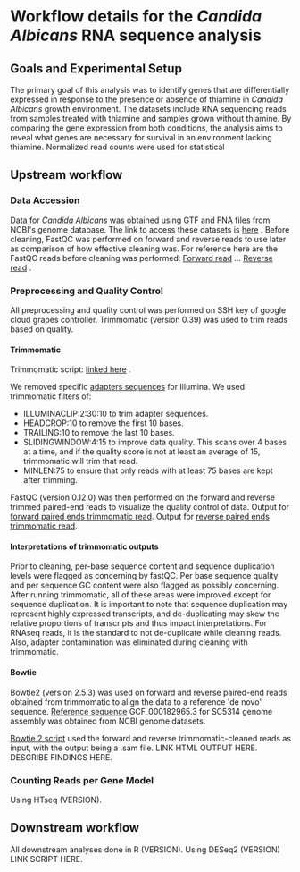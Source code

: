 # Workflow details for the _Candida Albicans_ RNA sequence analysis
## Goals and Experimental Setup
The primary goal of this analysis was to identify genes that are differentially expressed in response to the presence or absence of thiamine in _Candida Albicans_ growth environment. The datasets include RNA sequencing reads from samples treated with thiamine and samples grown without thiamine. By comparing the gene expression from both conditions, the analysis aims to reveal what genes are necessary for survival in an environment lacking thiamine. Normalized read counts were used for statistical
## Upstream workflow
### Data Accession 
Data for _Candida Albicans_ was obtained using GTF and FNA files from NCBI's genome database. The link to access these datasets is [here](https://www.ncbi.nlm.nih.gov/datasets/genome/GCF_000182965.3/) .
Before cleaning, FastQC was performed on forward and reverse reads to use later as comparison of how effective cleaning was. For reference here are the FastQC reads before cleaning was performed: [Forward read](https://www.dropbox.com/scl/fi/9h4zneet703n2zmz2ndh8/WTA2_1_fastqc-1.html?rlkey=954we5578wmit1ganxf5a49gj&st=m9u4tygp&dl=0) ...
[Reverse read](https://www.dropbox.com/scl/fi/rr2k5qlw67rpk8niwkgmb/WTA2_2_fastqc-1.html?rlkey=288ugauug8pjvu510f5zumrgs&st=yveofmbb&dl=0) .
### Preprocessing and Quality Control 
All preprocessing and quality control was performed on SSH key of google cloud grapes controller. Trimmomatic (version 0.39) was used to trim reads based on quality. 

#### Trimmomatic
Trimmomatic script: [linked here](https://github.com/graceobrien2002/RNAseqProject/blob/main/scripts1/trimmomatic_run1) .

We removed specific [adapters sequences](https://github.com/graceobrien2002/RNAseqProject/blob/main/scripts1/TruSeq3-PE_adapter_sequence) for Illumina. We used trimmomatic filters of:
- ILLUMINACLIP:2:30:10 to trim adapter sequences. 
- HEADCROP:10 to remove the first 10 bases. 
- TRAILING:10 to remove the last 10 bases. 
- SLIDINGWINDOW:4:15 to improve data quality. This scans over 4 bases at a time, and if the quality score is not at least an average of 15, trimmomatic will trim that read.
- MINLEN:75 to ensure that only reads with at least 75 bases are kept after trimming.

FastQC (version 0.12.0) was then performed on the forward and reverse trimmed paired-end reads to visualize the quality control of data.
Output for [forward paired ends trimmomatic read](https://www.dropbox.com/scl/fi/rzh0t2qiaelko2gv9n4ik/output_R1_trPE_fastqc.html?rlkey=gij3a5ajcvy38s1kumq2lexzm&st=ru98zeuk&dl=0). Output for [reverse paired ends trimmomatic read](https://www.dropbox.com/scl/fi/ids13arvlixc2rd8ohebt/output_R2_trPE_fastqc.html?rlkey=yma67idaneljhaotspfmzyw33&st=uo0bpm9m&dl=0).

#### Interpretations of trimmomatic outputs
Prior to cleaning, per-base sequence content and sequence duplication levels were flagged as concerning by fastQC. Per base sequence quality and per sequence GC content were also flagged as possibly concerning. 
After running trimmomatic, all of these areas were improved except for sequence duplication. It is important to note that sequence duplication may represent highly expressed transcripts, and de-duplicating may skew the relative proportions of transcripts and thus impact interpretations. For RNAseq reads, it is the standard to not de-duplicate while cleaning reads. Also, adapter contamination was eliminated during cleaning with trimmomatic. 

#### Bowtie
Bowtie2 (version 2.5.3) was used on forward and reverse paired-end reads obtained from trimmomatic to align the data to a reference 'de novo' sequence. [Reference sequence](https://api.ncbi.nlm.nih.gov/datasets/v2/genome/accession/GCF_000182965.3/download?include_annotation_type=GENOME_FASTA&include_annotation_type=GENOME_GFF&include_annotation_type=RNA_FASTA&include_annotation_type=CDS_FASTA&include_annotation_type=PROT_FASTA&include_annotation_type=SEQUENCE_REPORT&hydrated=FULLY_HYDRATED) GCF_000182965.3 for SC5314 genome assembly was obtained from NCBI genome datasets. 

[Bowtie 2 script](https://github.com/graceobrien2002/RNAseqProject/blob/e8db7edae80fbf20142463c10ea4e06051486a41/scripts1/bowtie_script) used the forward and reverse trimmomatic-cleaned reads as input, with the output being a .sam file. 
LINK HTML OUTPUT HERE. DESCRIBE FINDINGS HERE. 

### Counting Reads per Gene Model
Using HTseq (VERSION).

## Downstream workflow
All downstream analyses done in R (VERSION).
Using DESeq2 (VERSION) LINK SCRIPT HERE.
